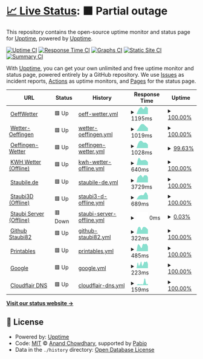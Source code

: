 # [📈 Live Status](https://staubi82.github.io/Upptime): <!--live status--> **🟧 Partial outage**

This repository contains the open-source uptime monitor and status page for [Upptime](https://upptime.js.org), powered by [Upptime](https://github.com/upptime/upptime).

[![Uptime CI](https://github.com/staubi82/Upptime/workflows/Uptime%20CI/badge.svg)](https://github.com/staubi82/Upptime/actions?query=workflow%3A%22Uptime+CI%22)
[![Response Time CI](https://github.com/staubi82/Upptime/workflows/Response%20Time%20CI/badge.svg)](https://github.com/staubi82/Upptime/actions?query=workflow%3A%22Response+Time+CI%22)
[![Graphs CI](https://github.com/staubi82/Upptime/workflows/Graphs%20CI/badge.svg)](https://github.com/staubi82/Upptime/actions?query=workflow%3A%22Graphs+CI%22)
[![Static Site CI](https://github.com/staubi82/Upptime/workflows/Static%20Site%20CI/badge.svg)](https://github.com/staubi82/Upptime/actions?query=workflow%3A%22Static+Site+CI%22)
[![Summary CI](https://github.com/staubi82/Upptime/workflows/Summary%20CI/badge.svg)](https://github.com/staubi82/Upptime/actions?query=workflow%3A%22Summary+CI%22)

With [Upptime](https://upptime.js.org), you can get your own unlimited and free uptime monitor and status page, powered entirely by a GitHub repository. We use [Issues](https://github.com/upptime/upptime/issues) as incident reports, [Actions](https://github.com/staubi82/Upptime/actions) as uptime monitors, and [Pages](https://demo.upptime.js.org) for the status page.

<!--start: status pages-->
<!-- This summary is generated by Upptime (https://github.com/upptime/upptime) -->
<!-- Do not edit this manually, your changes will be overwritten -->
<!-- prettier-ignore -->
| URL | Status | History | Response Time | Uptime |
| --- | ------ | ------- | ------------- | ------ |
| <img alt="" src="https://icons.duckduckgo.com/ip3/oeffwetter.de.ico" height="13"> [OeffWetter](https://Oeffwetter.de) | 🟩 Up | [oeff-wetter.yml](https://github.com/staubi82/Upptime/commits/HEAD/history/oeff-wetter.yml) | <details><summary><img alt="Response time graph" src="./graphs/oeff-wetter/response-time-week.png" height="20"> 1195ms</summary><br><a href="https://staubi82.github.io/history/oeff-wetter"><img alt="Response time 1195" src="https://img.shields.io/endpoint?url=https%3A%2F%2Fraw.githubusercontent.com%2Fstaubi82%2FUpptime%2FHEAD%2Fapi%2Foeff-wetter%2Fresponse-time.json"></a><br><a href="https://staubi82.github.io/history/oeff-wetter"><img alt="24-hour response time 919" src="https://img.shields.io/endpoint?url=https%3A%2F%2Fraw.githubusercontent.com%2Fstaubi82%2FUpptime%2FHEAD%2Fapi%2Foeff-wetter%2Fresponse-time-day.json"></a><br><a href="https://staubi82.github.io/history/oeff-wetter"><img alt="7-day response time 1195" src="https://img.shields.io/endpoint?url=https%3A%2F%2Fraw.githubusercontent.com%2Fstaubi82%2FUpptime%2FHEAD%2Fapi%2Foeff-wetter%2Fresponse-time-week.json"></a><br><a href="https://staubi82.github.io/history/oeff-wetter"><img alt="30-day response time 1195" src="https://img.shields.io/endpoint?url=https%3A%2F%2Fraw.githubusercontent.com%2Fstaubi82%2FUpptime%2FHEAD%2Fapi%2Foeff-wetter%2Fresponse-time-month.json"></a><br><a href="https://staubi82.github.io/history/oeff-wetter"><img alt="1-year response time 1195" src="https://img.shields.io/endpoint?url=https%3A%2F%2Fraw.githubusercontent.com%2Fstaubi82%2FUpptime%2FHEAD%2Fapi%2Foeff-wetter%2Fresponse-time-year.json"></a></details> | <details><summary><a href="https://staubi82.github.io/history/oeff-wetter">100.00%</a></summary><a href="https://staubi82.github.io/history/oeff-wetter"><img alt="All-time uptime 100.00%" src="https://img.shields.io/endpoint?url=https%3A%2F%2Fraw.githubusercontent.com%2Fstaubi82%2FUpptime%2FHEAD%2Fapi%2Foeff-wetter%2Fuptime.json"></a><br><a href="https://staubi82.github.io/history/oeff-wetter"><img alt="24-hour uptime 100.00%" src="https://img.shields.io/endpoint?url=https%3A%2F%2Fraw.githubusercontent.com%2Fstaubi82%2FUpptime%2FHEAD%2Fapi%2Foeff-wetter%2Fuptime-day.json"></a><br><a href="https://staubi82.github.io/history/oeff-wetter"><img alt="7-day uptime 100.00%" src="https://img.shields.io/endpoint?url=https%3A%2F%2Fraw.githubusercontent.com%2Fstaubi82%2FUpptime%2FHEAD%2Fapi%2Foeff-wetter%2Fuptime-week.json"></a><br><a href="https://staubi82.github.io/history/oeff-wetter"><img alt="30-day uptime 100.00%" src="https://img.shields.io/endpoint?url=https%3A%2F%2Fraw.githubusercontent.com%2Fstaubi82%2FUpptime%2FHEAD%2Fapi%2Foeff-wetter%2Fuptime-month.json"></a><br><a href="https://staubi82.github.io/history/oeff-wetter"><img alt="1-year uptime 100.00%" src="https://img.shields.io/endpoint?url=https%3A%2F%2Fraw.githubusercontent.com%2Fstaubi82%2FUpptime%2FHEAD%2Fapi%2Foeff-wetter%2Fuptime-year.json"></a></details>
| <img alt="" src="https://icons.duckduckgo.com/ip3/wetter-oeffingen.de.ico" height="13"> [Wetter-Oeffingen](https://wetter-oeffingen.de) | 🟩 Up | [wetter-oeffingen.yml](https://github.com/staubi82/Upptime/commits/HEAD/history/wetter-oeffingen.yml) | <details><summary><img alt="Response time graph" src="./graphs/wetter-oeffingen/response-time-week.png" height="20"> 1019ms</summary><br><a href="https://staubi82.github.io/history/wetter-oeffingen"><img alt="Response time 1019" src="https://img.shields.io/endpoint?url=https%3A%2F%2Fraw.githubusercontent.com%2Fstaubi82%2FUpptime%2FHEAD%2Fapi%2Fwetter-oeffingen%2Fresponse-time.json"></a><br><a href="https://staubi82.github.io/history/wetter-oeffingen"><img alt="24-hour response time 936" src="https://img.shields.io/endpoint?url=https%3A%2F%2Fraw.githubusercontent.com%2Fstaubi82%2FUpptime%2FHEAD%2Fapi%2Fwetter-oeffingen%2Fresponse-time-day.json"></a><br><a href="https://staubi82.github.io/history/wetter-oeffingen"><img alt="7-day response time 1019" src="https://img.shields.io/endpoint?url=https%3A%2F%2Fraw.githubusercontent.com%2Fstaubi82%2FUpptime%2FHEAD%2Fapi%2Fwetter-oeffingen%2Fresponse-time-week.json"></a><br><a href="https://staubi82.github.io/history/wetter-oeffingen"><img alt="30-day response time 1019" src="https://img.shields.io/endpoint?url=https%3A%2F%2Fraw.githubusercontent.com%2Fstaubi82%2FUpptime%2FHEAD%2Fapi%2Fwetter-oeffingen%2Fresponse-time-month.json"></a><br><a href="https://staubi82.github.io/history/wetter-oeffingen"><img alt="1-year response time 1019" src="https://img.shields.io/endpoint?url=https%3A%2F%2Fraw.githubusercontent.com%2Fstaubi82%2FUpptime%2FHEAD%2Fapi%2Fwetter-oeffingen%2Fresponse-time-year.json"></a></details> | <details><summary><a href="https://staubi82.github.io/history/wetter-oeffingen">100.00%</a></summary><a href="https://staubi82.github.io/history/wetter-oeffingen"><img alt="All-time uptime 100.00%" src="https://img.shields.io/endpoint?url=https%3A%2F%2Fraw.githubusercontent.com%2Fstaubi82%2FUpptime%2FHEAD%2Fapi%2Fwetter-oeffingen%2Fuptime.json"></a><br><a href="https://staubi82.github.io/history/wetter-oeffingen"><img alt="24-hour uptime 100.00%" src="https://img.shields.io/endpoint?url=https%3A%2F%2Fraw.githubusercontent.com%2Fstaubi82%2FUpptime%2FHEAD%2Fapi%2Fwetter-oeffingen%2Fuptime-day.json"></a><br><a href="https://staubi82.github.io/history/wetter-oeffingen"><img alt="7-day uptime 100.00%" src="https://img.shields.io/endpoint?url=https%3A%2F%2Fraw.githubusercontent.com%2Fstaubi82%2FUpptime%2FHEAD%2Fapi%2Fwetter-oeffingen%2Fuptime-week.json"></a><br><a href="https://staubi82.github.io/history/wetter-oeffingen"><img alt="30-day uptime 100.00%" src="https://img.shields.io/endpoint?url=https%3A%2F%2Fraw.githubusercontent.com%2Fstaubi82%2FUpptime%2FHEAD%2Fapi%2Fwetter-oeffingen%2Fuptime-month.json"></a><br><a href="https://staubi82.github.io/history/wetter-oeffingen"><img alt="1-year uptime 100.00%" src="https://img.shields.io/endpoint?url=https%3A%2F%2Fraw.githubusercontent.com%2Fstaubi82%2FUpptime%2FHEAD%2Fapi%2Fwetter-oeffingen%2Fuptime-year.json"></a></details>
| <img alt="" src="https://icons.duckduckgo.com/ip3/oeffingen-wetter.de.ico" height="13"> [Oeffingen-Wetter](https://oeffingen-wetter.de) | 🟩 Up | [oeffingen-wetter.yml](https://github.com/staubi82/Upptime/commits/HEAD/history/oeffingen-wetter.yml) | <details><summary><img alt="Response time graph" src="./graphs/oeffingen-wetter/response-time-week.png" height="20"> 1028ms</summary><br><a href="https://staubi82.github.io/history/oeffingen-wetter"><img alt="Response time 1028" src="https://img.shields.io/endpoint?url=https%3A%2F%2Fraw.githubusercontent.com%2Fstaubi82%2FUpptime%2FHEAD%2Fapi%2Foeffingen-wetter%2Fresponse-time.json"></a><br><a href="https://staubi82.github.io/history/oeffingen-wetter"><img alt="24-hour response time 1075" src="https://img.shields.io/endpoint?url=https%3A%2F%2Fraw.githubusercontent.com%2Fstaubi82%2FUpptime%2FHEAD%2Fapi%2Foeffingen-wetter%2Fresponse-time-day.json"></a><br><a href="https://staubi82.github.io/history/oeffingen-wetter"><img alt="7-day response time 1028" src="https://img.shields.io/endpoint?url=https%3A%2F%2Fraw.githubusercontent.com%2Fstaubi82%2FUpptime%2FHEAD%2Fapi%2Foeffingen-wetter%2Fresponse-time-week.json"></a><br><a href="https://staubi82.github.io/history/oeffingen-wetter"><img alt="30-day response time 1028" src="https://img.shields.io/endpoint?url=https%3A%2F%2Fraw.githubusercontent.com%2Fstaubi82%2FUpptime%2FHEAD%2Fapi%2Foeffingen-wetter%2Fresponse-time-month.json"></a><br><a href="https://staubi82.github.io/history/oeffingen-wetter"><img alt="1-year response time 1028" src="https://img.shields.io/endpoint?url=https%3A%2F%2Fraw.githubusercontent.com%2Fstaubi82%2FUpptime%2FHEAD%2Fapi%2Foeffingen-wetter%2Fresponse-time-year.json"></a></details> | <details><summary><a href="https://staubi82.github.io/history/oeffingen-wetter">99.63%</a></summary><a href="https://staubi82.github.io/history/oeffingen-wetter"><img alt="All-time uptime 99.63%" src="https://img.shields.io/endpoint?url=https%3A%2F%2Fraw.githubusercontent.com%2Fstaubi82%2FUpptime%2FHEAD%2Fapi%2Foeffingen-wetter%2Fuptime.json"></a><br><a href="https://staubi82.github.io/history/oeffingen-wetter"><img alt="24-hour uptime 98.68%" src="https://img.shields.io/endpoint?url=https%3A%2F%2Fraw.githubusercontent.com%2Fstaubi82%2FUpptime%2FHEAD%2Fapi%2Foeffingen-wetter%2Fuptime-day.json"></a><br><a href="https://staubi82.github.io/history/oeffingen-wetter"><img alt="7-day uptime 99.63%" src="https://img.shields.io/endpoint?url=https%3A%2F%2Fraw.githubusercontent.com%2Fstaubi82%2FUpptime%2FHEAD%2Fapi%2Foeffingen-wetter%2Fuptime-week.json"></a><br><a href="https://staubi82.github.io/history/oeffingen-wetter"><img alt="30-day uptime 99.63%" src="https://img.shields.io/endpoint?url=https%3A%2F%2Fraw.githubusercontent.com%2Fstaubi82%2FUpptime%2FHEAD%2Fapi%2Foeffingen-wetter%2Fuptime-month.json"></a><br><a href="https://staubi82.github.io/history/oeffingen-wetter"><img alt="1-year uptime 99.63%" src="https://img.shields.io/endpoint?url=https%3A%2F%2Fraw.githubusercontent.com%2Fstaubi82%2FUpptime%2FHEAD%2Fapi%2Foeffingen-wetter%2Fuptime-year.json"></a></details>
| <img alt="" src="https://icons.duckduckgo.com/ip3/kwhwetter.de.ico" height="13"> [KWH Wetter (Offline)](http://kwhwetter.de) | 🟩 Up | [kwh-wetter-offline.yml](https://github.com/staubi82/Upptime/commits/HEAD/history/kwh-wetter-offline.yml) | <details><summary><img alt="Response time graph" src="./graphs/kwh-wetter-offline/response-time-week.png" height="20"> 640ms</summary><br><a href="https://staubi82.github.io/history/kwh-wetter-offline"><img alt="Response time 640" src="https://img.shields.io/endpoint?url=https%3A%2F%2Fraw.githubusercontent.com%2Fstaubi82%2FUpptime%2FHEAD%2Fapi%2Fkwh-wetter-offline%2Fresponse-time.json"></a><br><a href="https://staubi82.github.io/history/kwh-wetter-offline"><img alt="24-hour response time 608" src="https://img.shields.io/endpoint?url=https%3A%2F%2Fraw.githubusercontent.com%2Fstaubi82%2FUpptime%2FHEAD%2Fapi%2Fkwh-wetter-offline%2Fresponse-time-day.json"></a><br><a href="https://staubi82.github.io/history/kwh-wetter-offline"><img alt="7-day response time 640" src="https://img.shields.io/endpoint?url=https%3A%2F%2Fraw.githubusercontent.com%2Fstaubi82%2FUpptime%2FHEAD%2Fapi%2Fkwh-wetter-offline%2Fresponse-time-week.json"></a><br><a href="https://staubi82.github.io/history/kwh-wetter-offline"><img alt="30-day response time 640" src="https://img.shields.io/endpoint?url=https%3A%2F%2Fraw.githubusercontent.com%2Fstaubi82%2FUpptime%2FHEAD%2Fapi%2Fkwh-wetter-offline%2Fresponse-time-month.json"></a><br><a href="https://staubi82.github.io/history/kwh-wetter-offline"><img alt="1-year response time 640" src="https://img.shields.io/endpoint?url=https%3A%2F%2Fraw.githubusercontent.com%2Fstaubi82%2FUpptime%2FHEAD%2Fapi%2Fkwh-wetter-offline%2Fresponse-time-year.json"></a></details> | <details><summary><a href="https://staubi82.github.io/history/kwh-wetter-offline">100.00%</a></summary><a href="https://staubi82.github.io/history/kwh-wetter-offline"><img alt="All-time uptime 100.00%" src="https://img.shields.io/endpoint?url=https%3A%2F%2Fraw.githubusercontent.com%2Fstaubi82%2FUpptime%2FHEAD%2Fapi%2Fkwh-wetter-offline%2Fuptime.json"></a><br><a href="https://staubi82.github.io/history/kwh-wetter-offline"><img alt="24-hour uptime 100.00%" src="https://img.shields.io/endpoint?url=https%3A%2F%2Fraw.githubusercontent.com%2Fstaubi82%2FUpptime%2FHEAD%2Fapi%2Fkwh-wetter-offline%2Fuptime-day.json"></a><br><a href="https://staubi82.github.io/history/kwh-wetter-offline"><img alt="7-day uptime 100.00%" src="https://img.shields.io/endpoint?url=https%3A%2F%2Fraw.githubusercontent.com%2Fstaubi82%2FUpptime%2FHEAD%2Fapi%2Fkwh-wetter-offline%2Fuptime-week.json"></a><br><a href="https://staubi82.github.io/history/kwh-wetter-offline"><img alt="30-day uptime 100.00%" src="https://img.shields.io/endpoint?url=https%3A%2F%2Fraw.githubusercontent.com%2Fstaubi82%2FUpptime%2FHEAD%2Fapi%2Fkwh-wetter-offline%2Fuptime-month.json"></a><br><a href="https://staubi82.github.io/history/kwh-wetter-offline"><img alt="1-year uptime 100.00%" src="https://img.shields.io/endpoint?url=https%3A%2F%2Fraw.githubusercontent.com%2Fstaubi82%2FUpptime%2FHEAD%2Fapi%2Fkwh-wetter-offline%2Fuptime-year.json"></a></details>
| <img alt="" src="https://icons.duckduckgo.com/ip3/staubile.de.ico" height="13"> [Staubile.de](https://staubile.de) | 🟩 Up | [staubile-de.yml](https://github.com/staubi82/Upptime/commits/HEAD/history/staubile-de.yml) | <details><summary><img alt="Response time graph" src="./graphs/staubile-de/response-time-week.png" height="20"> 3729ms</summary><br><a href="https://staubi82.github.io/history/staubile-de"><img alt="Response time 3729" src="https://img.shields.io/endpoint?url=https%3A%2F%2Fraw.githubusercontent.com%2Fstaubi82%2FUpptime%2FHEAD%2Fapi%2Fstaubile-de%2Fresponse-time.json"></a><br><a href="https://staubi82.github.io/history/staubile-de"><img alt="24-hour response time 4030" src="https://img.shields.io/endpoint?url=https%3A%2F%2Fraw.githubusercontent.com%2Fstaubi82%2FUpptime%2FHEAD%2Fapi%2Fstaubile-de%2Fresponse-time-day.json"></a><br><a href="https://staubi82.github.io/history/staubile-de"><img alt="7-day response time 3729" src="https://img.shields.io/endpoint?url=https%3A%2F%2Fraw.githubusercontent.com%2Fstaubi82%2FUpptime%2FHEAD%2Fapi%2Fstaubile-de%2Fresponse-time-week.json"></a><br><a href="https://staubi82.github.io/history/staubile-de"><img alt="30-day response time 3729" src="https://img.shields.io/endpoint?url=https%3A%2F%2Fraw.githubusercontent.com%2Fstaubi82%2FUpptime%2FHEAD%2Fapi%2Fstaubile-de%2Fresponse-time-month.json"></a><br><a href="https://staubi82.github.io/history/staubile-de"><img alt="1-year response time 3729" src="https://img.shields.io/endpoint?url=https%3A%2F%2Fraw.githubusercontent.com%2Fstaubi82%2FUpptime%2FHEAD%2Fapi%2Fstaubile-de%2Fresponse-time-year.json"></a></details> | <details><summary><a href="https://staubi82.github.io/history/staubile-de">100.00%</a></summary><a href="https://staubi82.github.io/history/staubile-de"><img alt="All-time uptime 100.00%" src="https://img.shields.io/endpoint?url=https%3A%2F%2Fraw.githubusercontent.com%2Fstaubi82%2FUpptime%2FHEAD%2Fapi%2Fstaubile-de%2Fuptime.json"></a><br><a href="https://staubi82.github.io/history/staubile-de"><img alt="24-hour uptime 100.00%" src="https://img.shields.io/endpoint?url=https%3A%2F%2Fraw.githubusercontent.com%2Fstaubi82%2FUpptime%2FHEAD%2Fapi%2Fstaubile-de%2Fuptime-day.json"></a><br><a href="https://staubi82.github.io/history/staubile-de"><img alt="7-day uptime 100.00%" src="https://img.shields.io/endpoint?url=https%3A%2F%2Fraw.githubusercontent.com%2Fstaubi82%2FUpptime%2FHEAD%2Fapi%2Fstaubile-de%2Fuptime-week.json"></a><br><a href="https://staubi82.github.io/history/staubile-de"><img alt="30-day uptime 100.00%" src="https://img.shields.io/endpoint?url=https%3A%2F%2Fraw.githubusercontent.com%2Fstaubi82%2FUpptime%2FHEAD%2Fapi%2Fstaubile-de%2Fuptime-month.json"></a><br><a href="https://staubi82.github.io/history/staubile-de"><img alt="1-year uptime 100.00%" src="https://img.shields.io/endpoint?url=https%3A%2F%2Fraw.githubusercontent.com%2Fstaubi82%2FUpptime%2FHEAD%2Fapi%2Fstaubile-de%2Fuptime-year.json"></a></details>
| <img alt="" src="https://icons.duckduckgo.com/ip3/staubi3d.de.ico" height="13"> [Staubi3D (Offline)](http://staubi3d.de) | 🟩 Up | [staubi3-d-offline.yml](https://github.com/staubi82/Upptime/commits/HEAD/history/staubi3-d-offline.yml) | <details><summary><img alt="Response time graph" src="./graphs/staubi3-d-offline/response-time-week.png" height="20"> 689ms</summary><br><a href="https://staubi82.github.io/history/staubi3-d-offline"><img alt="Response time 689" src="https://img.shields.io/endpoint?url=https%3A%2F%2Fraw.githubusercontent.com%2Fstaubi82%2FUpptime%2FHEAD%2Fapi%2Fstaubi3-d-offline%2Fresponse-time.json"></a><br><a href="https://staubi82.github.io/history/staubi3-d-offline"><img alt="24-hour response time 544" src="https://img.shields.io/endpoint?url=https%3A%2F%2Fraw.githubusercontent.com%2Fstaubi82%2FUpptime%2FHEAD%2Fapi%2Fstaubi3-d-offline%2Fresponse-time-day.json"></a><br><a href="https://staubi82.github.io/history/staubi3-d-offline"><img alt="7-day response time 689" src="https://img.shields.io/endpoint?url=https%3A%2F%2Fraw.githubusercontent.com%2Fstaubi82%2FUpptime%2FHEAD%2Fapi%2Fstaubi3-d-offline%2Fresponse-time-week.json"></a><br><a href="https://staubi82.github.io/history/staubi3-d-offline"><img alt="30-day response time 689" src="https://img.shields.io/endpoint?url=https%3A%2F%2Fraw.githubusercontent.com%2Fstaubi82%2FUpptime%2FHEAD%2Fapi%2Fstaubi3-d-offline%2Fresponse-time-month.json"></a><br><a href="https://staubi82.github.io/history/staubi3-d-offline"><img alt="1-year response time 689" src="https://img.shields.io/endpoint?url=https%3A%2F%2Fraw.githubusercontent.com%2Fstaubi82%2FUpptime%2FHEAD%2Fapi%2Fstaubi3-d-offline%2Fresponse-time-year.json"></a></details> | <details><summary><a href="https://staubi82.github.io/history/staubi3-d-offline">100.00%</a></summary><a href="https://staubi82.github.io/history/staubi3-d-offline"><img alt="All-time uptime 100.00%" src="https://img.shields.io/endpoint?url=https%3A%2F%2Fraw.githubusercontent.com%2Fstaubi82%2FUpptime%2FHEAD%2Fapi%2Fstaubi3-d-offline%2Fuptime.json"></a><br><a href="https://staubi82.github.io/history/staubi3-d-offline"><img alt="24-hour uptime 100.00%" src="https://img.shields.io/endpoint?url=https%3A%2F%2Fraw.githubusercontent.com%2Fstaubi82%2FUpptime%2FHEAD%2Fapi%2Fstaubi3-d-offline%2Fuptime-day.json"></a><br><a href="https://staubi82.github.io/history/staubi3-d-offline"><img alt="7-day uptime 100.00%" src="https://img.shields.io/endpoint?url=https%3A%2F%2Fraw.githubusercontent.com%2Fstaubi82%2FUpptime%2FHEAD%2Fapi%2Fstaubi3-d-offline%2Fuptime-week.json"></a><br><a href="https://staubi82.github.io/history/staubi3-d-offline"><img alt="30-day uptime 100.00%" src="https://img.shields.io/endpoint?url=https%3A%2F%2Fraw.githubusercontent.com%2Fstaubi82%2FUpptime%2FHEAD%2Fapi%2Fstaubi3-d-offline%2Fuptime-month.json"></a><br><a href="https://staubi82.github.io/history/staubi3-d-offline"><img alt="1-year uptime 100.00%" src="https://img.shields.io/endpoint?url=https%3A%2F%2Fraw.githubusercontent.com%2Fstaubi82%2FUpptime%2FHEAD%2Fapi%2Fstaubi3-d-offline%2Fuptime-year.json"></a></details>
| <img alt="" src="https://icons.duckduckgo.com/ip3/stbsrv.de.ico" height="13"> [Staubi Server (Offline)](http://stbsrv.de) | 🟥 Down | [staubi-server-offline.yml](https://github.com/staubi82/Upptime/commits/HEAD/history/staubi-server-offline.yml) | <details><summary><img alt="Response time graph" src="./graphs/staubi-server-offline/response-time-week.png" height="20"> 0ms</summary><br><a href="https://staubi82.github.io/history/staubi-server-offline"><img alt="Response time 0" src="https://img.shields.io/endpoint?url=https%3A%2F%2Fraw.githubusercontent.com%2Fstaubi82%2FUpptime%2FHEAD%2Fapi%2Fstaubi-server-offline%2Fresponse-time.json"></a><br><a href="https://staubi82.github.io/history/staubi-server-offline"><img alt="24-hour response time 0" src="https://img.shields.io/endpoint?url=https%3A%2F%2Fraw.githubusercontent.com%2Fstaubi82%2FUpptime%2FHEAD%2Fapi%2Fstaubi-server-offline%2Fresponse-time-day.json"></a><br><a href="https://staubi82.github.io/history/staubi-server-offline"><img alt="7-day response time 0" src="https://img.shields.io/endpoint?url=https%3A%2F%2Fraw.githubusercontent.com%2Fstaubi82%2FUpptime%2FHEAD%2Fapi%2Fstaubi-server-offline%2Fresponse-time-week.json"></a><br><a href="https://staubi82.github.io/history/staubi-server-offline"><img alt="30-day response time 0" src="https://img.shields.io/endpoint?url=https%3A%2F%2Fraw.githubusercontent.com%2Fstaubi82%2FUpptime%2FHEAD%2Fapi%2Fstaubi-server-offline%2Fresponse-time-month.json"></a><br><a href="https://staubi82.github.io/history/staubi-server-offline"><img alt="1-year response time 0" src="https://img.shields.io/endpoint?url=https%3A%2F%2Fraw.githubusercontent.com%2Fstaubi82%2FUpptime%2FHEAD%2Fapi%2Fstaubi-server-offline%2Fresponse-time-year.json"></a></details> | <details><summary><a href="https://staubi82.github.io/history/staubi-server-offline">0.03%</a></summary><a href="https://staubi82.github.io/history/staubi-server-offline"><img alt="All-time uptime 0.03%" src="https://img.shields.io/endpoint?url=https%3A%2F%2Fraw.githubusercontent.com%2Fstaubi82%2FUpptime%2FHEAD%2Fapi%2Fstaubi-server-offline%2Fuptime.json"></a><br><a href="https://staubi82.github.io/history/staubi-server-offline"><img alt="24-hour uptime 0.00%" src="https://img.shields.io/endpoint?url=https%3A%2F%2Fraw.githubusercontent.com%2Fstaubi82%2FUpptime%2FHEAD%2Fapi%2Fstaubi-server-offline%2Fuptime-day.json"></a><br><a href="https://staubi82.github.io/history/staubi-server-offline"><img alt="7-day uptime 0.03%" src="https://img.shields.io/endpoint?url=https%3A%2F%2Fraw.githubusercontent.com%2Fstaubi82%2FUpptime%2FHEAD%2Fapi%2Fstaubi-server-offline%2Fuptime-week.json"></a><br><a href="https://staubi82.github.io/history/staubi-server-offline"><img alt="30-day uptime 0.03%" src="https://img.shields.io/endpoint?url=https%3A%2F%2Fraw.githubusercontent.com%2Fstaubi82%2FUpptime%2FHEAD%2Fapi%2Fstaubi-server-offline%2Fuptime-month.json"></a><br><a href="https://staubi82.github.io/history/staubi-server-offline"><img alt="1-year uptime 0.03%" src="https://img.shields.io/endpoint?url=https%3A%2F%2Fraw.githubusercontent.com%2Fstaubi82%2FUpptime%2FHEAD%2Fapi%2Fstaubi-server-offline%2Fuptime-year.json"></a></details>
| <img alt="" src="https://icons.duckduckgo.com/ip3/github.com.ico" height="13"> [Github Staubi82](https://github.com/staubi82/) | 🟩 Up | [github-staubi82.yml](https://github.com/staubi82/Upptime/commits/HEAD/history/github-staubi82.yml) | <details><summary><img alt="Response time graph" src="./graphs/github-staubi82/response-time-week.png" height="20"> 322ms</summary><br><a href="https://staubi82.github.io/history/github-staubi82"><img alt="Response time 322" src="https://img.shields.io/endpoint?url=https%3A%2F%2Fraw.githubusercontent.com%2Fstaubi82%2FUpptime%2FHEAD%2Fapi%2Fgithub-staubi82%2Fresponse-time.json"></a><br><a href="https://staubi82.github.io/history/github-staubi82"><img alt="24-hour response time 463" src="https://img.shields.io/endpoint?url=https%3A%2F%2Fraw.githubusercontent.com%2Fstaubi82%2FUpptime%2FHEAD%2Fapi%2Fgithub-staubi82%2Fresponse-time-day.json"></a><br><a href="https://staubi82.github.io/history/github-staubi82"><img alt="7-day response time 322" src="https://img.shields.io/endpoint?url=https%3A%2F%2Fraw.githubusercontent.com%2Fstaubi82%2FUpptime%2FHEAD%2Fapi%2Fgithub-staubi82%2Fresponse-time-week.json"></a><br><a href="https://staubi82.github.io/history/github-staubi82"><img alt="30-day response time 322" src="https://img.shields.io/endpoint?url=https%3A%2F%2Fraw.githubusercontent.com%2Fstaubi82%2FUpptime%2FHEAD%2Fapi%2Fgithub-staubi82%2Fresponse-time-month.json"></a><br><a href="https://staubi82.github.io/history/github-staubi82"><img alt="1-year response time 322" src="https://img.shields.io/endpoint?url=https%3A%2F%2Fraw.githubusercontent.com%2Fstaubi82%2FUpptime%2FHEAD%2Fapi%2Fgithub-staubi82%2Fresponse-time-year.json"></a></details> | <details><summary><a href="https://staubi82.github.io/history/github-staubi82">100.00%</a></summary><a href="https://staubi82.github.io/history/github-staubi82"><img alt="All-time uptime 100.00%" src="https://img.shields.io/endpoint?url=https%3A%2F%2Fraw.githubusercontent.com%2Fstaubi82%2FUpptime%2FHEAD%2Fapi%2Fgithub-staubi82%2Fuptime.json"></a><br><a href="https://staubi82.github.io/history/github-staubi82"><img alt="24-hour uptime 100.00%" src="https://img.shields.io/endpoint?url=https%3A%2F%2Fraw.githubusercontent.com%2Fstaubi82%2FUpptime%2FHEAD%2Fapi%2Fgithub-staubi82%2Fuptime-day.json"></a><br><a href="https://staubi82.github.io/history/github-staubi82"><img alt="7-day uptime 100.00%" src="https://img.shields.io/endpoint?url=https%3A%2F%2Fraw.githubusercontent.com%2Fstaubi82%2FUpptime%2FHEAD%2Fapi%2Fgithub-staubi82%2Fuptime-week.json"></a><br><a href="https://staubi82.github.io/history/github-staubi82"><img alt="30-day uptime 100.00%" src="https://img.shields.io/endpoint?url=https%3A%2F%2Fraw.githubusercontent.com%2Fstaubi82%2FUpptime%2FHEAD%2Fapi%2Fgithub-staubi82%2Fuptime-month.json"></a><br><a href="https://staubi82.github.io/history/github-staubi82"><img alt="1-year uptime 100.00%" src="https://img.shields.io/endpoint?url=https%3A%2F%2Fraw.githubusercontent.com%2Fstaubi82%2FUpptime%2FHEAD%2Fapi%2Fgithub-staubi82%2Fuptime-year.json"></a></details>
| <img alt="" src="https://icons.duckduckgo.com/ip3/www.printables.com.ico" height="13"> [Printables](https://www.printables.com/de/@Staubi) | 🟩 Up | [printables.yml](https://github.com/staubi82/Upptime/commits/HEAD/history/printables.yml) | <details><summary><img alt="Response time graph" src="./graphs/printables/response-time-week.png" height="20"> 485ms</summary><br><a href="https://staubi82.github.io/history/printables"><img alt="Response time 485" src="https://img.shields.io/endpoint?url=https%3A%2F%2Fraw.githubusercontent.com%2Fstaubi82%2FUpptime%2FHEAD%2Fapi%2Fprintables%2Fresponse-time.json"></a><br><a href="https://staubi82.github.io/history/printables"><img alt="24-hour response time 617" src="https://img.shields.io/endpoint?url=https%3A%2F%2Fraw.githubusercontent.com%2Fstaubi82%2FUpptime%2FHEAD%2Fapi%2Fprintables%2Fresponse-time-day.json"></a><br><a href="https://staubi82.github.io/history/printables"><img alt="7-day response time 485" src="https://img.shields.io/endpoint?url=https%3A%2F%2Fraw.githubusercontent.com%2Fstaubi82%2FUpptime%2FHEAD%2Fapi%2Fprintables%2Fresponse-time-week.json"></a><br><a href="https://staubi82.github.io/history/printables"><img alt="30-day response time 485" src="https://img.shields.io/endpoint?url=https%3A%2F%2Fraw.githubusercontent.com%2Fstaubi82%2FUpptime%2FHEAD%2Fapi%2Fprintables%2Fresponse-time-month.json"></a><br><a href="https://staubi82.github.io/history/printables"><img alt="1-year response time 485" src="https://img.shields.io/endpoint?url=https%3A%2F%2Fraw.githubusercontent.com%2Fstaubi82%2FUpptime%2FHEAD%2Fapi%2Fprintables%2Fresponse-time-year.json"></a></details> | <details><summary><a href="https://staubi82.github.io/history/printables">100.00%</a></summary><a href="https://staubi82.github.io/history/printables"><img alt="All-time uptime 100.00%" src="https://img.shields.io/endpoint?url=https%3A%2F%2Fraw.githubusercontent.com%2Fstaubi82%2FUpptime%2FHEAD%2Fapi%2Fprintables%2Fuptime.json"></a><br><a href="https://staubi82.github.io/history/printables"><img alt="24-hour uptime 100.00%" src="https://img.shields.io/endpoint?url=https%3A%2F%2Fraw.githubusercontent.com%2Fstaubi82%2FUpptime%2FHEAD%2Fapi%2Fprintables%2Fuptime-day.json"></a><br><a href="https://staubi82.github.io/history/printables"><img alt="7-day uptime 100.00%" src="https://img.shields.io/endpoint?url=https%3A%2F%2Fraw.githubusercontent.com%2Fstaubi82%2FUpptime%2FHEAD%2Fapi%2Fprintables%2Fuptime-week.json"></a><br><a href="https://staubi82.github.io/history/printables"><img alt="30-day uptime 100.00%" src="https://img.shields.io/endpoint?url=https%3A%2F%2Fraw.githubusercontent.com%2Fstaubi82%2FUpptime%2FHEAD%2Fapi%2Fprintables%2Fuptime-month.json"></a><br><a href="https://staubi82.github.io/history/printables"><img alt="1-year uptime 100.00%" src="https://img.shields.io/endpoint?url=https%3A%2F%2Fraw.githubusercontent.com%2Fstaubi82%2FUpptime%2FHEAD%2Fapi%2Fprintables%2Fuptime-year.json"></a></details>
| <img alt="" src="https://icons.duckduckgo.com/ip3/www.google.de.ico" height="13"> [Google](https://www.google.de) | 🟩 Up | [google.yml](https://github.com/staubi82/Upptime/commits/HEAD/history/google.yml) | <details><summary><img alt="Response time graph" src="./graphs/google/response-time-week.png" height="20"> 223ms</summary><br><a href="https://staubi82.github.io/history/google"><img alt="Response time 223" src="https://img.shields.io/endpoint?url=https%3A%2F%2Fraw.githubusercontent.com%2Fstaubi82%2FUpptime%2FHEAD%2Fapi%2Fgoogle%2Fresponse-time.json"></a><br><a href="https://staubi82.github.io/history/google"><img alt="24-hour response time 266" src="https://img.shields.io/endpoint?url=https%3A%2F%2Fraw.githubusercontent.com%2Fstaubi82%2FUpptime%2FHEAD%2Fapi%2Fgoogle%2Fresponse-time-day.json"></a><br><a href="https://staubi82.github.io/history/google"><img alt="7-day response time 223" src="https://img.shields.io/endpoint?url=https%3A%2F%2Fraw.githubusercontent.com%2Fstaubi82%2FUpptime%2FHEAD%2Fapi%2Fgoogle%2Fresponse-time-week.json"></a><br><a href="https://staubi82.github.io/history/google"><img alt="30-day response time 223" src="https://img.shields.io/endpoint?url=https%3A%2F%2Fraw.githubusercontent.com%2Fstaubi82%2FUpptime%2FHEAD%2Fapi%2Fgoogle%2Fresponse-time-month.json"></a><br><a href="https://staubi82.github.io/history/google"><img alt="1-year response time 223" src="https://img.shields.io/endpoint?url=https%3A%2F%2Fraw.githubusercontent.com%2Fstaubi82%2FUpptime%2FHEAD%2Fapi%2Fgoogle%2Fresponse-time-year.json"></a></details> | <details><summary><a href="https://staubi82.github.io/history/google">100.00%</a></summary><a href="https://staubi82.github.io/history/google"><img alt="All-time uptime 100.00%" src="https://img.shields.io/endpoint?url=https%3A%2F%2Fraw.githubusercontent.com%2Fstaubi82%2FUpptime%2FHEAD%2Fapi%2Fgoogle%2Fuptime.json"></a><br><a href="https://staubi82.github.io/history/google"><img alt="24-hour uptime 100.00%" src="https://img.shields.io/endpoint?url=https%3A%2F%2Fraw.githubusercontent.com%2Fstaubi82%2FUpptime%2FHEAD%2Fapi%2Fgoogle%2Fuptime-day.json"></a><br><a href="https://staubi82.github.io/history/google"><img alt="7-day uptime 100.00%" src="https://img.shields.io/endpoint?url=https%3A%2F%2Fraw.githubusercontent.com%2Fstaubi82%2FUpptime%2FHEAD%2Fapi%2Fgoogle%2Fuptime-week.json"></a><br><a href="https://staubi82.github.io/history/google"><img alt="30-day uptime 100.00%" src="https://img.shields.io/endpoint?url=https%3A%2F%2Fraw.githubusercontent.com%2Fstaubi82%2FUpptime%2FHEAD%2Fapi%2Fgoogle%2Fuptime-month.json"></a><br><a href="https://staubi82.github.io/history/google"><img alt="1-year uptime 100.00%" src="https://img.shields.io/endpoint?url=https%3A%2F%2Fraw.githubusercontent.com%2Fstaubi82%2FUpptime%2FHEAD%2Fapi%2Fgoogle%2Fuptime-year.json"></a></details>
| <img alt="" src="https://icons.duckduckgo.com/ip3/one.one.one.one.ico" height="13"> [Cloudflair DNS](https://one.one.one.one/) | 🟩 Up | [cloudflair-dns.yml](https://github.com/staubi82/Upptime/commits/HEAD/history/cloudflair-dns.yml) | <details><summary><img alt="Response time graph" src="./graphs/cloudflair-dns/response-time-week.png" height="20"> 159ms</summary><br><a href="https://staubi82.github.io/history/cloudflair-dns"><img alt="Response time 159" src="https://img.shields.io/endpoint?url=https%3A%2F%2Fraw.githubusercontent.com%2Fstaubi82%2FUpptime%2FHEAD%2Fapi%2Fcloudflair-dns%2Fresponse-time.json"></a><br><a href="https://staubi82.github.io/history/cloudflair-dns"><img alt="24-hour response time 115" src="https://img.shields.io/endpoint?url=https%3A%2F%2Fraw.githubusercontent.com%2Fstaubi82%2FUpptime%2FHEAD%2Fapi%2Fcloudflair-dns%2Fresponse-time-day.json"></a><br><a href="https://staubi82.github.io/history/cloudflair-dns"><img alt="7-day response time 159" src="https://img.shields.io/endpoint?url=https%3A%2F%2Fraw.githubusercontent.com%2Fstaubi82%2FUpptime%2FHEAD%2Fapi%2Fcloudflair-dns%2Fresponse-time-week.json"></a><br><a href="https://staubi82.github.io/history/cloudflair-dns"><img alt="30-day response time 159" src="https://img.shields.io/endpoint?url=https%3A%2F%2Fraw.githubusercontent.com%2Fstaubi82%2FUpptime%2FHEAD%2Fapi%2Fcloudflair-dns%2Fresponse-time-month.json"></a><br><a href="https://staubi82.github.io/history/cloudflair-dns"><img alt="1-year response time 159" src="https://img.shields.io/endpoint?url=https%3A%2F%2Fraw.githubusercontent.com%2Fstaubi82%2FUpptime%2FHEAD%2Fapi%2Fcloudflair-dns%2Fresponse-time-year.json"></a></details> | <details><summary><a href="https://staubi82.github.io/history/cloudflair-dns">100.00%</a></summary><a href="https://staubi82.github.io/history/cloudflair-dns"><img alt="All-time uptime 100.00%" src="https://img.shields.io/endpoint?url=https%3A%2F%2Fraw.githubusercontent.com%2Fstaubi82%2FUpptime%2FHEAD%2Fapi%2Fcloudflair-dns%2Fuptime.json"></a><br><a href="https://staubi82.github.io/history/cloudflair-dns"><img alt="24-hour uptime 100.00%" src="https://img.shields.io/endpoint?url=https%3A%2F%2Fraw.githubusercontent.com%2Fstaubi82%2FUpptime%2FHEAD%2Fapi%2Fcloudflair-dns%2Fuptime-day.json"></a><br><a href="https://staubi82.github.io/history/cloudflair-dns"><img alt="7-day uptime 100.00%" src="https://img.shields.io/endpoint?url=https%3A%2F%2Fraw.githubusercontent.com%2Fstaubi82%2FUpptime%2FHEAD%2Fapi%2Fcloudflair-dns%2Fuptime-week.json"></a><br><a href="https://staubi82.github.io/history/cloudflair-dns"><img alt="30-day uptime 100.00%" src="https://img.shields.io/endpoint?url=https%3A%2F%2Fraw.githubusercontent.com%2Fstaubi82%2FUpptime%2FHEAD%2Fapi%2Fcloudflair-dns%2Fuptime-month.json"></a><br><a href="https://staubi82.github.io/history/cloudflair-dns"><img alt="1-year uptime 100.00%" src="https://img.shields.io/endpoint?url=https%3A%2F%2Fraw.githubusercontent.com%2Fstaubi82%2FUpptime%2FHEAD%2Fapi%2Fcloudflair-dns%2Fuptime-year.json"></a></details>

<!--end: status pages-->

[**Visit our status website →**](https://staubi82.github.io/Upptime)

## 📄 License

- Powered by: [Upptime](https://github.com/upptime/upptime)
- Code: [MIT](./LICENSE) © [Anand Chowdhary](https://anandchowdhary.com), supported by [Pabio](https://pabio.com)
- Data in the `./history` directory: [Open Database License](https://opendatacommons.org/licenses/odbl/1-0/)
